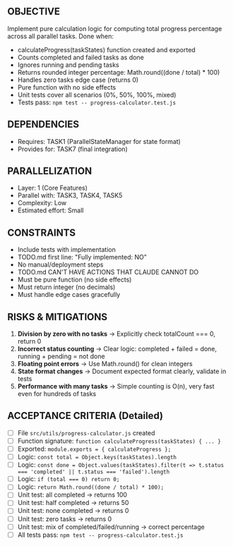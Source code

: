 ## OBJECTIVE
Implement pure calculation logic for computing total progress percentage across all parallel tasks.
Done when:
- calculateProgress(taskStates) function created and exported
- Counts completed and failed tasks as done
- Ignores running and pending tasks
- Returns rounded integer percentage: Math.round((done / total) * 100)
- Handles zero tasks edge case (returns 0)
- Pure function with no side effects
- Unit tests cover all scenarios (0%, 50%, 100%, mixed)
- Tests pass: `npm test -- progress-calculator.test.js`

## DEPENDENCIES
- Requires: TASK1 (ParallelStateManager for state format)
- Provides for: TASK7 (final integration)

## PARALLELIZATION
- Layer: 1 (Core Features)
- Parallel with: TASK3, TASK4, TASK5
- Complexity: Low
- Estimated effort: Small

## CONSTRAINTS
- Include tests with implementation
- TODO.md first line: "Fully implemented: NO"
- No manual/deployment steps
- TODO.md CAN'T HAVE ACTIONS THAT CLAUDE CANNOT DO
- Must be pure function (no side effects)
- Must return integer (no decimals)
- Must handle edge cases gracefully

## RISKS & MITIGATIONS
1. **Division by zero with no tasks** → Explicitly check totalCount === 0, return 0
2. **Incorrect status counting** → Clear logic: completed + failed = done, running + pending = not done
3. **Floating point errors** → Use Math.round() for clean integers
4. **State format changes** → Document expected format clearly, validate in tests
5. **Performance with many tasks** → Simple counting is O(n), very fast even for hundreds of tasks

## ACCEPTANCE CRITERIA (Detailed)
- [ ] File `src/utils/progress-calculator.js` created
- [ ] Function signature: `function calculateProgress(taskStates) { ... }`
- [ ] Exported: `module.exports = { calculateProgress };`
- [ ] Logic: `const total = Object.keys(taskStates).length`
- [ ] Logic: `const done = Object.values(taskStates).filter(t => t.status === 'completed' || t.status === 'failed').length`
- [ ] Logic: `if (total === 0) return 0;`
- [ ] Logic: `return Math.round((done / total) * 100);`
- [ ] Unit test: all completed → returns 100
- [ ] Unit test: half completed → returns 50
- [ ] Unit test: none completed → returns 0
- [ ] Unit test: zero tasks → returns 0
- [ ] Unit test: mix of completed/failed/running → correct percentage
- [ ] All tests pass: `npm test -- progress-calculator.test.js`
